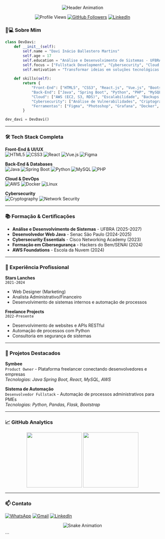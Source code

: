 <p align="center">
  <img src="https://readme-typing-svg.demolab.com?font=Roboto+Slab&size=40&duration=4000&pause=1000&color=8A2BE2&center=true&vCenter=true&width=435&lines=Davi+Inácio+Ballestero;Fullstack+Developer;Cybersecurity+Learner;Cloud+Enthusiast" alt="Header Animation" />
</p>

<div align="center">
  
  ![Profile Views](https://komarev.com/ghpvc/?username=SEUUSERNAME&color=8A2BE2&style=flat)
  [![GitHub Followers](https://img.shields.io/github/followers/SEUUSERNAME?logo=github&style=flat&color=8A2BE2)](https://github.com/SEUUSERNAME)
  [![LinkedIn](https://img.shields.io/badge/LinkedIn-0A66C2?style=flat&logo=linkedin&logoColor=white)](https://www.linkedin.com/in/davi-inacio-ballestero)

</div>

### 👨💻 Sobre Mim
```python
class DevDavi:
    def __init__(self):
        self.name = "Davi Inácio Ballestero Martins"
        self.age = 17
        self.education = "Análise e Desenvolvimento de Sistemas - UFBRA (2025-2027)"
        self.focus = ["Fullstack Development", "Cybersecurity", "Cloud Computing"]
        self.motivation = "Transformar ideias em soluções tecnológicas impactantes"
        
    def skills(self):
        return {
            "Front-End": ["HTML5", "CSS3", "React.js", "Vue.js", "Bootstrap"],
            "Back-End": ["Java", "Spring Boot", "Python", "PHP", "MySQL"],
            "Cloud": ["AWS (EC2, S3, RDS)", "Escalabilidade", "Backups Automatizados"],
            "Cybersecurity": ["Análise de Vulnerabilidades", "Criptografia", "Mitigação de Ataques"],
            "Ferramentas": ["Figma", "Photoshop", "Grafana", "Docker", "Git"]
        }

dev_davi = DevDavi()
```

---

### 🛠️ Tech Stack Completa

**Front-End & UI/UX**  
![HTML5](https://img.shields.io/badge/HTML5-E34F26?style=for-the-badge&logo=html5&logoColor=white)
![CSS3](https://img.shields.io/badge/CSS3-1572B6?style=for-the-badge&logo=css3&logoColor=white)
![React](https://img.shields.io/badge/React-20232A?style=for-the-badge&logo=react&logoColor=61DAFB)
![Vue.js](https://img.shields.io/badge/Vue.js-4FC08D?style=for-the-badge&logo=vuedotjs&logoColor=white)
![Figma](https://img.shields.io/badge/Figma-F24E1E?style=for-the-badge&logo=figma&logoColor=white)

**Back-End & Databases**  
![Java](https://img.shields.io/badge/Java-ED8B00?style=for-the-badge&logo=openjdk&logoColor=white)
![Spring Boot](https://img.shields.io/badge/Spring_Boot-6DB33F?style=for-the-badge&logo=spring-boot&logoColor=white)
![Python](https://img.shields.io/badge/Python-3776AB?style=for-the-badge&logo=python&logoColor=white)
![MySQL](https://img.shields.io/badge/MySQL-4479A1?style=for-the-badge&logo=mysql&logoColor=white)
![PHP](https://img.shields.io/badge/PHP-777BB4?style=for-the-badge&logo=php&logoColor=white)

**Cloud & DevOps**  
![AWS](https://img.shields.io/badge/AWS-232F3E?style=for-the-badge&logo=amazon-aws&logoColor=white)
![Docker](https://img.shields.io/badge/Docker-2496ED?style=for-the-badge&logo=docker&logoColor=white)
![Linux](https://img.shields.io/badge/Linux-FCC624?style=for-the-badge&logo=linux&logoColor=black)

**Cybersecurity**  
![Cryptography](https://img.shields.io/badge/Criptografia-2CA5E0?style=for-the-badge&logo=keycdn&logoColor=white)
![Network Security](https://img.shields.io/badge/Redes-009688?style=for-the-badge&logo=cisco&logoColor=white)

---

### 📚 Formação & Certificações

- **Análise e Desenvolvimento de Sistemas** - UFBRA (2025-2027)
- **Desenvolvedor Web Java** - Senac São Paulo (2024-2025)
- **Cybersecurity Essentials** - Cisco Networking Academy (2023)
- **Formação em Cibersegurança** - Hackers do Bem/SENAI (2024)
- **AWS Foundations** - Escola da Nuvem (2024)

---

### 💼 Experiência Profissional

**Stars Lanches**  
`2021-2024`  
- Web Designer (Marketing)
- Analista Administrativo/Financeiro
- Desenvolvimento de sistemas internos e automação de processos

**Freelance Projects**  
`2022-Presente`  
- Desenvolvimento de websites e APIs RESTful
- Automação de processos com Python
- Consultoria em segurança de sistemas

---

### 🚀 Projetos Destacados

**Symbee**  
`Product Owner` - Plataforma freelancer conectando desenvolvedores e empresas  
_Tecnologias: Java Spring Boot, React, MySQL, AWS_

**Sistema de Automação**  
`Desenvolvedor Fullstack` - Automação de processos administrativos para PMEs  
_Tecnologias: Python, Pandas, Flask, Bootstrap_

---

### 📈 GitHub Analytics

<div align="center">
  <img height="180em" src="https://github-readme-stats.vercel.app/api?username=SEUUSERNAME&show_icons=true&theme=vision-friendly-dark&hide_border=true&bg_color=00000000&title_color=8A2BE2&icon_color=8A2BE2"/>
  <img height="180em" src="https://github-readme-stats.vercel.app/api/top-langs/?username=SEUUSERNAME&layout=compact&theme=vision-friendly-dark&hide_border=true&bg_color=00000000&title_color=8A2BE2"/>
</div>

---

### 📫 Contato

[![WhatsApp](https://img.shields.io/badge/WhatsApp-25D366?style=for-the-badge&logo=whatsapp&logoColor=white)](https://wa.me/5511917574470)
[![Gmail](https://img.shields.io/badge/Gmail-D14836?style=for-the-badge&logo=gmail&logoColor=white)](mailto:davicurso19@gmail.com)
[![LinkedIn](https://img.shields.io/badge/LinkedIn-0077B5?style=for-the-badge&logo=linkedin&logoColor=white)](https://www.linkedin.com/in/davi-inacio-ballestero)

<p align="center">
  <img src="https://github.com/SEUUSERNAME/SEUUSERNAME/blob/output/github-contribution-grid-snake-dark.svg?palette=github-dark" alt="Snake Animation" />
</p>
```
